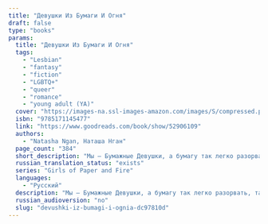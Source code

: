 ```yaml
---
title: "Девушки Из Бумаги И Огня"
draft: false
type: "books"
params:
  title: "Девушки Из Бумаги И Огня"
  tags:
    - "Lesbian"
    - "fantasy"
    - "fiction"
    - "LGBTQ+"
    - "queer"
    - "romance"
    - "young adult (YA)"
  cover: "https://images-na.ssl-images-amazon.com/images/S/compressed.photo.goodreads.com/books/1568015427l/52906109.jpg"
  isbn: "9785171145477"
  link: "https://www.goodreads.com/book/show/52906109"
  authors:
    - "Natasha Ngan, Наташа Нган"
  page_count: "384"
  short_description: "Мы — Бумажные Девушки, а бумагу так легко разорвать, так легко исписать чем угодно.Сам этот титул подразумевает, что мы — чистые листы, жаждущие, чтобы кто-то заполнил нас. Но кое-чего..."
  russian_translation_status: "exists"
  series: "Girls of Paper and Fire"
  languages:
    - "Русский"
  description: "Мы — Бумажные Девушки, а бумагу так легко разорвать, так легко исписать чем угодно.Сам этот титул подразумевает, что мы — чистые листы, жаждущие, чтобы кто-то заполнил нас. Но кое-чего Король-Демон не предусмотрел. Он забыл, что бумага легко воспламеняется.И пламя перекидывается с одного листа на другой.Каждый год восемь прекраснейших девушек выбирают, чтобы отправить в дар Королю-Демону. Это самая высокая честь... и самая жестокая участь. Но однажды девушек будет девять. И Девятая сделана не только из бумаги, но и из огня.Леи принадлежит к касте Бумаги, самой низкой и наиболее угнетенной, но ее золотые глаза пробудили интерес короля. Ее ждет жизнь в роскоши и неге, а взамен от нее требуется только одно — беспрекословное послушание.Но Леи не из тех, кто покорно отдает свою судьбу в чужие руки. Она совершает немыслимое — влюбляется. Ее запретный роман тесно связан с заговором, который зреет среди шелков и благовоний, и Леи предстоит решить, насколько далеко она готова зайти ради справедливости и мести. Ради того, чтобы узнать что-то новое о мире и о себе."
  russian_audioversion: "no"
  slug: "devushki-iz-bumagi-i-ognia-dc97810d"
---
```

